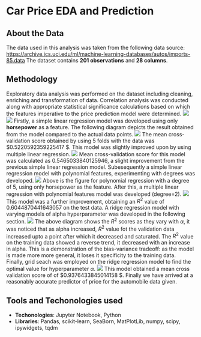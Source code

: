 # Car Price EDA and Prediction
## About the Data
The data used in this analysis was taken from the following data source: <a href="https://archive.ics.uci.edu/ml/machine-learning-databases/autos/imports-85.data" target="_blank">https://archive.ics.uci.edu/ml/machine-learning-databases/autos/imports-85.data</a>
The dataset contains <b>201 observations</b> and <b>28 columns</b>.
## Methodology
Exploratory data analysis was performed on the dataset including cleaning, enriching and transformation of data. Correlation analysis was conducted along with appropriate statistical significance calculations based on which the features imperative to the price prediction model were determined.
<img src="imgs/correlation_heatmap.png">
<img src="imgs/pairplot.png">
Firstly, a simple linear regression model was developed using only <b>horsepower</b> as a feature. The following diagram depicts the result obtained from the model compared to the actual data points.
<img src="imgs/slr.png">
The mean cross-validation score obtained by using 5 folds with the data was $0.5220592359225417 $. This model was slightly improved upon by using multiple linear regression.
<img src="imgs/mlr-train.png">
Mean cross-validation score for this model was calculated as $0.5465033840125946$,  a slight improvement from the previous simple linear regression model. Subesequently a simple linear regression model with polynomial features, experimenting with degrees was developed.
<img src="imgs/plr-deg5.png">
Above is the figure for polynomial regression with  a degree of 5, using only horsepower as the feature. After this, a multiple linear regression with polynomial features model was developed (degree=2).
<img src="imgs/mplr-deg2.png">
This model was a further improvement, obtaining an $R^2$ value of $0.6044870441643057$ on the test data. A ridge regression model with varying models of alpha hyperparameter was developed in the following section.
<img src="imgs/R2valuealpha.png">
The above diagram shows the $R^2$ scores as they vary with $\alpha$, it was noticed that as alpha increased, $R^2$ value fot the validation data increased upto a point after which it decreased and saturated. The $R^2$ value on the training data showed a reverse trend, it decreased with an increase in alpha. This is a demonstration of the bias-variance tradeoff: as the model is made more more general, it loses it specificity to the training data. <br>
Finally, grid seach was employed on the ridge regression model to find the optimal value for hyperparameter $\alpha$.
<img src="imgs/gridsearch.png">
This model obtained a mean cross validation score of of $0.9376433845014158
$. Finally we have arrived at a reasonably accurate predictor of price for the automobile data given.
## Tools and Techonologies used
<ul>
<li><b>Techonologies</b>: Jupyter Notebook, Python
<li><b>Libraries</b>: Pandas, scikit-learn, SeaBorn, MatPlotLib, numpy, scipy, ipywidgets, tqdm
</ul>
